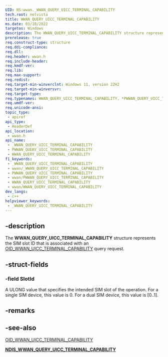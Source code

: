 ```yaml
---
UID: NS:wwan._WWAN_QUERY_UICC_TERMINAL_CAPABILITY
tech.root: netvista
title: WWAN_QUERY_UICC_TERMINAL_CAPABILITY
ms.date: 03/10/2022
targetos: Windows
description: The WWAN_QUERY_UICC_TERMINAL_CAPABILITY structure represents the SIM slot ID that is associated with an OID_WWAN_UICC_TERMINAL_CAPABILITY query request.
prerelease: true
req.construct-type: structure
req.ddi-compliance: 
req.dll: 
req.header: wwan.h
req.include-header: 
req.kmdf-ver: 
req.lib: 
req.max-support: 
req.redist: 
req.target-min-winverclnt: Windows 11, version 22H2 
req.target-min-winversvr: 
req.target-type: 
req.typenames: WWAN_QUERY_UICC_TERMINAL_CAPABILITY, *PWWAN_QUERY_UICC_TERMINAL_CAPABILITY
req.umdf-ver: 
req.unicode-ansi: 
topic_type:
 - apiref
api_type:
 - HeaderDef
api_location:
 - wwan.h
api_name:
 - _WWAN_QUERY_UICC_TERMINAL_CAPABILITY
 - PWWAN_QUERY_UICC_TERMINAL_CAPABILITY
 - WWAN_QUERY_UICC_TERMINAL_CAPABILITY
f1_keywords:
 - _WWAN_QUERY_UICC_TERMINAL_CAPABILITY
 - wwan/_WWAN_QUERY_UICC_TERMINAL_CAPABILITY
 - PWWAN_QUERY_UICC_TERMINAL_CAPABILITY
 - wwan/PWWAN_QUERY_UICC_TERMINAL_CAPABILITY
 - WWAN_QUERY_UICC_TERMINAL_CAPABILITY
 - wwan/WWAN_QUERY_UICC_TERMINAL_CAPABILITY
dev_langs:
 - c++
helpviewer_keywords:
 - _WWAN_QUERY_UICC_TERMINAL_CAPABILITY
---
```


## -description

The **WWAN_QUERY_UICC_TERMINAL_CAPABILITY** structure represents the SIM slot ID that is associated with an [OID_WWAN_UICC_TERMINAL_CAPABILITY](/windows-hardware/drivers/network/oid-wwan-uicc-terminal-capability) query request.

## -struct-fields

### -field SlotId

A ULONG value that specifies the intended SIM slot of the operation. For a single SIM device, this value is 0. For a dual SIM device, this value is [0..1].

## -remarks

## -see-also

[OID_WWAN_UICC_TERMINAL_CAPABILITY](/windows-hardware/drivers/network/oid-wwan-uicc-terminal-capability)

[**NDIS_WWAN_QUERY_UICC_TERMINAL_CAPABILITY**](../ndiswwan/ns-ndiswwan-ndis_wwan_query_uicc_terminal_capability.md)
